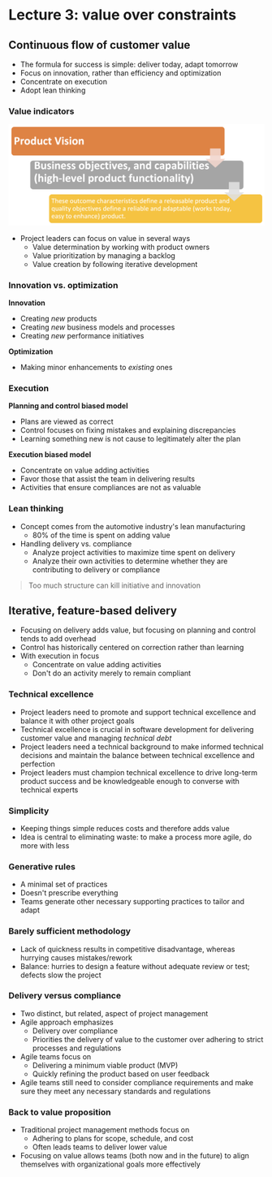 # Lecture 3: value over constraints

## Continuous flow of customer value

- The formula for success is simple: deliver today, adapt tomorrow
- Focus on innovation, rather than efficiency and optimization
- Concentrate on execution
- Adopt lean thinking

### Value indicators

![Value Indicators](./figures/value-indicators.png)

- Project leaders can focus on value in several ways
  - Value determination by working with product owners
  - Value prioritization by managing a backlog
  - Value creation by following iterative development

### Innovation vs. optimization

**Innovation**

- Creating *new* products
- Creating *new* business models and processes
- Creating *new* performance initiatives

**Optimization**

- Making minor enhancements to *existing* ones

### Execution

**Planning and control biased model**

- Plans are viewed as correct
- Control focuses on fixing mistakes and explaining discrepancies
- Learning something new is not cause to legitimately alter the plan

**Execution biased model**

- Concentrate on value adding activities
- Favor those that assist the team in delivering results
- Activities that ensure compliances are not as valuable

### Lean thinking

- Concept comes from the automotive industry's lean manufacturing
  - 80% of the time is spent on adding value
- Handling delivery vs. compliance
  - Analyze project activities to maximize time spent on delivery
  - Analyze their own activities to determine whether they are contributing to delivery or compliance

> Too much structure can kill initiative and innovation

## Iterative, feature-based delivery

- Focusing on delivery adds value, but focusing on planning and control tends to add overhead
- Control has historically centered on correction rather than learning
- With execution in focus
  - Concentrate on value adding activities
  - Don't do an activity merely to remain compliant

### Technical excellence

- Project leaders need to promote and support technical excellence and balance it with other project goals
- Technical excellence is crucial in software development for delivering customer value and managing *technical debt*
- Project leaders need a technical background to make informed technical decisions and maintain the balance between technical excellence and perfection
- Project leaders must champion technical excellence to drive long-term product success and be knowledgeable enough to converse with technical experts

### Simplicity

- Keeping things simple reduces costs and therefore adds value
- Idea is central to eliminating waste: to make a process more agile, do more with less

### Generative rules

- A minimal set of practices
- Doesn't prescribe everything
- Teams generate other necessary supporting practices to tailor and adapt

### Barely sufficient methodology

- Lack of quickness results in competitive disadvantage, whereas hurrying causes mistakes/rework
- Balance: hurries to design a feature without adequate review or test; defects slow the project

### Delivery versus compliance

- Two distinct, but related, aspect of project management
- Agile approach emphasizes
  - Delivery over compliance
  - Priorities the delivery of value to the customer over adhering to strict processes and regulations
- Agile teams focus on
  - Delivering a minimum viable product (MVP)
  - Quickly refining the product based on user feedback
- Agile teams still need to consider compliance requirements and make sure they meet any necessary standards and regulations

### Back to value proposition

- Traditional project management methods focus on
  - Adhering to plans for scope, schedule, and cost
  - Often leads teams to deliver lower value
- Focusing on value allows teams (both now and in the future) to align themselves with organizational goals more effectively
